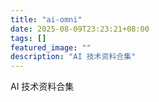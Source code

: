 ```yaml
---
title: "ai-omni"
date: 2025-08-09T23:23:21+08:00
tags: []
featured_image: ""
description: "AI 技术资料合集"
---
```


AI 技术资料合集
